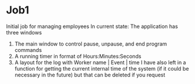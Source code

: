 # Job1
Initial job for managing employees
In current state:
The application has three windows
  1. The main window to control pause, unpause, and end program commands
  2. A running timer in format of Hours:Minutes:Seconds
  3. A layout for the log with 
      Worker name  |    Event  |  time
I have also left in a function for getting the current internal time of the system (if it could be necessary in the future) but that can be deleted if you request
